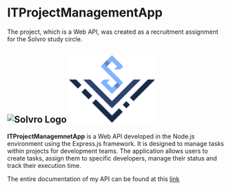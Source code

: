 # ITProjectManagementApp

The project, which is a Web API, was created as a recruitment assignment for the Solvro study circle.

![Solvro Logo]( =250x)
<img src="https://github.com/Skiperpol/ITProjectManagementApp/blob/main/logo_solvro.png" width="200">
---
**ITProjectManagemnetApp** is a Web API developed in the Node.js environment using the Express.js framework. It is designed to manage tasks within projects for development teams. The application allows users to create tasks, assign them to specific developers, manage their status and track their execution time.

The entire documentation of my API can be found at this [link]

[link]: https://documenter.getpostman.com/view/33994095/2sA3Bj9u4L

